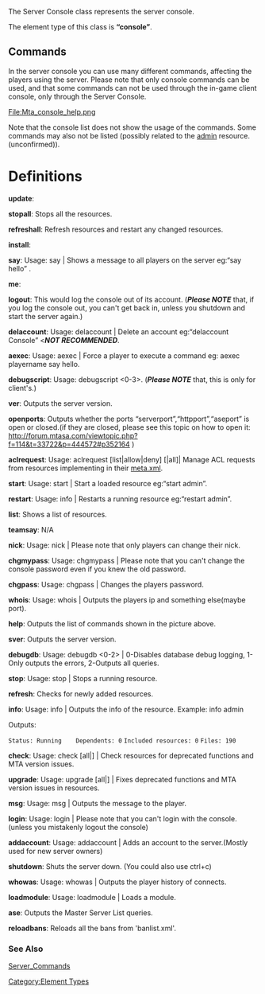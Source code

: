 The Server Console class represents the server console.

The element type of this class is **“console”**.

Commands
--------

In the server console you can use many different commands, affecting the players using the server. Please note that only console commands can be used, and that some commands can not be used through the in-game client console, only through the Server Console.

[<File:Mta_console_help.png>](/docs/file:mta_console_help.png.md "wikilink")

Note that the console list does not show the usage of the commands. Some commands may also not be listed (possibly related to the [admin](http://wiki.multitheftauto.com/wiki/Admin) resource.(unconfirmed)).

Definitions
===========

**update**:

**stopall**: Stops all the resources.

**refreshall**: Refresh resources and restart any changed resources.

**install**:

**say**: Usage: say <text> | Shows a message to all players on the server eg:“say hello” .

**me**:

**logout**: This would log the console out of its account. (***Please NOTE*** that, if you log the console out, you can't get back in, unless you shutdown and start the server again.)

**delaccount**: Usage: delaccount <accountname>| Delete an account eg:“delaccount Console” &lt;***NOT RECOMMENDED***.

**aexec**: Usage: aexec <nick> <command>| Force a player to execute a command eg: aexec playername say hello.

**debugscript**: Usage: debugscript &lt;0-3&gt;. (***Please NOTE*** that, this is only for client's.)

**ver**: Outputs the server version.

**openports**: Outputs whether the ports “serverport”,“httpport”,“aseport” is open or closed.(if they are closed, please see this topic on how to open it: <http://forum.mtasa.com/viewtopic.php?f=114&t=33722&p=444572#p352164> )

**aclrequest**: Usage: aclrequest \[list|allow|deny\] <resource-name> \[<right>|all\]| Manage ACL requests from resources implementing <aclrequest> in their [meta.xml](/docs/meta.xml.md "wikilink").

**start**: Usage: start <resource-name> | Start a loaded resource eg:“start admin”.

**restart**: Usage: info <resource-name> | Restarts a running resource eg:“restart admin”.

**list**: Shows a list of resources.

**teamsay**: N/A

**nick**: Usage: nick <new-nick> | Please note that only players can change their nick.

**chgmypass**: Usage: chgmypass <oldpass> <newpass> | Please note that you can't change the console password even if you knew the old password.

**chgpass**: Usage: chgpass <nick> <pass> | Changes the players password.

**whois**: Usage: whois <nick> | Outputs the players ip and something else(maybe port).

**help**: Outputs the list of commands shown in the picture above.

**sver**: Outputs the server version.

**debugdb**: Usage: debugdb &lt;0-2&gt; | 0-Disables database debug logging, 1-Only outputs the errors, 2-Outputs all queries.

**stop**: Usage: stop <resource-name> | Stops a running resource.

**refresh**: Checks for newly added resources.

**info**: Usage: info <resource-name> | Outputs the info of the resource. Example: info admin

Outputs:

`Status: Running    Dependents: 0`
`Included resources: 0`
`Files: 190`

**check**: Usage: check \[all|<resource-name>\] | Check resources for deprecated functions and MTA version issues.

**upgrade**: Usage: upgrade \[all|<resource-name>\] | Fixes deprecated functions and MTA version issues in resources.

**msg**: Usage: msg <nick> <message> | Outputs the message to the player.

**login**: Usage: login <username> <password> | Please note that you can't login with the console.(unless you mistakenly logout the console)

**addaccount**: Usage: addaccount <username> <password> | Adds an account to the server.(Mostly used for new server owners)

**shutdown**: Shuts the server down. (You could also use ctrl+c)

**whowas**: Usage: whowas <nick> | Outputs the player history of connects.

**loadmodule**: Usage: loadmodule <module-name-with-extension> | Loads a module.

**ase**: Outputs the Master Server List queries.

**reloadbans**: Reloads all the bans from 'banlist.xml'.

### See Also

[Server\_Commands](/docs/server_commands.md "wikilink")

[Category:Element Types](/docs/category:element_types.md "wikilink")
